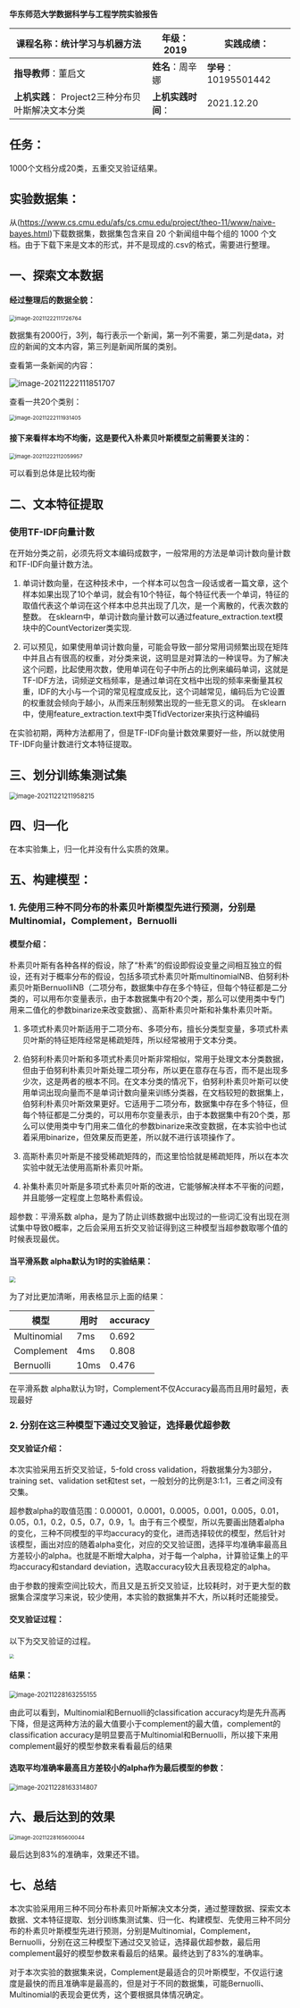 **华东师范大学数据科学与工程学院实验报告** 

| **课程名称**：统计学习与机器方法                  | **年级**：2019     | **实践成绩**：        |
| ------------------------------------------------- | ------------------ | --------------------- |
| **指导教师**：董启文                              | **姓名**：周辛娜   | **学号**：10195501442 |
| **上机实践**： Project2三种分布贝叶斯解决文本分类 | **上机实践时间**： | 2021.12.20            |



## 任务：

1000个文档分成20类，五重交叉验证结果。



## 实验数据集：

从(https://www.cs.cmu.edu/afs/cs.cmu.edu/project/theo-11/www/naive-bayes.html)下载数据集，数据集包含来自 20 个新闻组中每个组的 1000 个文档。由于下载下来是文本的形式，并不是现成的.csv的格式，需要进行整理。



## 一、探索文本数据

#### 经过整理后的数据全貌：

<img src="C:\Users\asus\AppData\Roaming\Typora\typora-user-images\image-20211222111726764.png" alt="image-20211222111726764" style="zoom: 67%;" />

数据集有2000行，3列，每行表示一个新闻，第一列不需要，第二列是data，对应的新闻的文本内容，第三列是新闻所属的类别。

查看第一条新闻的内容：

![image-20211222111851707](C:\Users\asus\AppData\Roaming\Typora\typora-user-images\image-20211222111851707.png)

查看一共20个类别：

<img src="C:\Users\asus\AppData\Roaming\Typora\typora-user-images\image-20211222111931405.png" alt="image-20211222111931405" style="zoom: 67%;" />

#### 接下来看样本均不均衡，这是要代入朴素贝叶斯模型之前需要关注的：

<img src="C:\Users\asus\AppData\Roaming\Typora\typora-user-images\image-20211222112059957.png" alt="image-20211222112059957" style="zoom: 67%;" />

可以看到总体是比较均衡



## 二、文本特征提取

### 使用TF-IDF向量计数

在开始分类之前，必须先将文本编码成数字，一般常用的方法是单词计数向量计数和TF-IDF向量计数方法。

1. 单词计数向量，在这种技术中，一个样本可以包含一段话或者一篇文章，这个样本如果出现了10个单词，就会有10个特征，每个特征代表一个单词，特征的取值代表这个单词在这个样本中总共出现了几次，是一个离散的，代表次数的整数。
   在sklearn中，单词计数向量计数可以通过feature_extraction.text模块中的CountVectorizer类实现.

2. 可以预见，如果使用单词计数向量，可能会导致一部分常用词频繁出现在矩阵中并且占有很高的权重，对分类来说，这明显是对算法的一种误导。为了解决这个问题，比起使用次数，使用单词在句子中所占的比例来编码单词，这就是TF-IDF方法，词频逆文档频率，是通过单词在文档中出现的频率来衡量其权重，IDF的大小与一个词的常见程度成反比，这个词越常见，编码后为它设置的权重就会倾向于越小，从而来压制频繁出现的一些无意义的词。
   在sklearn中，使用feature_extraction.text中类TfidVectorizer来执行这种编码

在实验初期，两种方法都用了，但是TF-IDF向量计数效果要好一些，所以就使用TF-IDF向量计数进行文本特征提取。



## 三、划分训练集测试集

<img src="C:\Users\asus\AppData\Roaming\Typora\typora-user-images\image-20211221211958215.png" alt="image-20211221211958215" style="zoom:80%;" />



## 四、归一化

在本实验集上，归一化并没有什么实质的效果。



## 五、构建模型：

### 1. 先使用三种不同分布的朴素贝叶斯模型先进行预测，分别是Multinomial，Complement，Bernuolli

#### 模型介绍：

朴素贝叶斯有各种各样的假设，除了“朴素”的假设即假设变量之间相互独立的假设，还有对于概率分布的假设，包括多项式朴素贝叶斯multinomialNB、伯努利朴素贝叶斯BernuolliNB（二项分布，数据集中存在多个特征，但每个特征都是二分类的，可以用布尔变量表示，由于本数据集中有20个类，那么可以使用类中专门用来二值化的参数binarize来改变数据）、高斯朴素贝叶斯和补集朴素贝叶斯。

1. 多项式朴素贝叶斯适用于二项分布、多项分布，擅长分类型变量，多项式朴素贝叶斯的特征矩阵经常是稀疏矩阵，所以经常被用于文本分类。

2. 伯努利朴素贝叶斯和多项式朴素贝叶斯非常相似，常用于处理文本分类数据，但由于伯努利朴素贝叶斯处理二项分布，所以更在意存在与否，而不是出现多少次，这是两者的根本不同。在文本分类的情况下，伯努利朴素贝叶斯可以使用单词出现向量而不是单词计数向量来训练分类器，在文档较短的数据集上，伯努利朴素贝叶斯效果更好。它适用于二项分布，数据集中存在多个特征，但每个特征都是二分类的，可以用布尔变量表示，由于本数据集中有20个类，那么可以使用类中专门用来二值化的参数binarize来改变数据，在本实验中也试着采用binarize，但效果反而更差，所以就不进行该项操作了。

3. 高斯朴素贝叶斯是不接受稀疏矩阵的，而这里恰恰就是稀疏矩阵，所以在本次实验中就无法使用高斯朴素贝叶斯。

4. 补集朴素贝叶斯是多项式朴素贝叶斯的改进，它能够解决样本不平衡的问题，并且能够一定程度上忽略朴素假设。


超参数：平滑系数 alpha，是为了防止训练数据中出现过的一些词汇没有出现在测试集中导致0概率，之后会采用五折交叉验证得到这三种模型当超参数取哪个值的时候表现最优。

#### 当平滑系数 alpha默认为1时的实验结果：

<img src="C:\Users\asus\Desktop\11.png" style="zoom: 67%;" />





为了对比更加清晰，用表格显示上面的结果：

| 模型        | 用时 | accuracy |
| ----------- | ---- | -------- |
| Multinomial | 7ms  | 0.692    |
| Complement  | 4ms  | 0.808    |
| Bernuolli   | 10ms | 0.476    |

在平滑系数 alpha默认为1时，Complement不仅Accuracy最高而且用时最短，表现最好



### 2. 分别在这三种模型下通过交叉验证，选择最优超参数

#### 交叉验证介绍：

本次实验采用五折交叉验证，5-fold cross validation，将数据集分为3部分，training set、validation set和test set，一般划分的比例是3:1:1，三者之间没有交集。



超参数alpha的取值范围：0.00001，0.0001，0.0005，0.001，0.005，0.01，0.05，0.1，0.2，0.5，0.7，0.9，1。由于有三个模型，所以先要画出随着alpha的变化，三种不同模型的平均accuracy的变化，进而选择较优的模型，然后针对该模型，画出对应的随着alpha变化，对应的交叉验证图，选择平均准确率最高且方差较小的alpha。也就是不断增大alpha，对于每一个alpha，计算验证集上的平均accuracy和standard deviation，选取accuracy较大且表现稳定的alpha。



由于参数的搜索空间比较大，而且又是五折交叉验证，比较耗时，对于更大型的数据集合深度学习来说，较少使用，本实验的数据集并不大，所以耗时还能接受。



#### 交叉验证过程：

以下为交叉验证的过程。

<img src="C:\Users\asus\Desktop\QQ截图20211222165938.png" style="zoom: 50%;" />

#### 结果：

<img src="C:\Users\asus\AppData\Roaming\Typora\typora-user-images\image-20211228163255155.png" alt="image-20211228163255155" style="zoom:80%;" />

由此可以看到，Multinomial和Bernuolli的classification accuracy均是先升高再下降，但是这两种方法的最大值要小于complement的最大值，complement的classification accuracy是明显要高于Multinomial和Bernuolli，所以接下来用complement最好的模型参数来看看最后的结果



#### 选取平均准确率最高且方差较小的alpha作为最后模型的参数：

<img src="C:\Users\asus\AppData\Roaming\Typora\typora-user-images\image-20211228163314807.png" alt="image-20211228163314807" style="zoom: 80%;" />



## 六、最后达到的效果

<img src="C:\Users\asus\AppData\Roaming\Typora\typora-user-images\image-20211228165600044.png" alt="image-20211228165600044" style="zoom: 67%;" />



最后达到83%的准确率，效果还不错。



## 七、总结

​	本次实验采用用三种不同分布朴素贝叶斯解决文本分类，通过整理数据、探索文本数据、文本特征提取、划分训练集测试集、归一化、构建模型、先使用三种不同分布的朴素贝叶斯模型先进行预测，分别是Multinomial，Complement，Bernuolli，分别在这三种模型下通过交叉验证，选择最优超参数，最后用complement最好的模型参数来看最后的结果。最终达到了83%的准确率。

​	对于本次实验的数据集来说，Complement是最适合的贝叶斯模型，不仅运行速度是最快的而且准确率是最高的，但是对于不同的数据集，可能Bernuolli、Multinomial的表现会更优秀，这个要根据具体情况确定。

